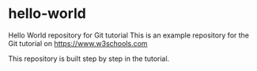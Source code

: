 
# hello-world
Hello World repository for Git tutorial
This is an example repository for the Git tutorial on https://www.w3schools.com

This repository is built step by step in the tutorial. 

